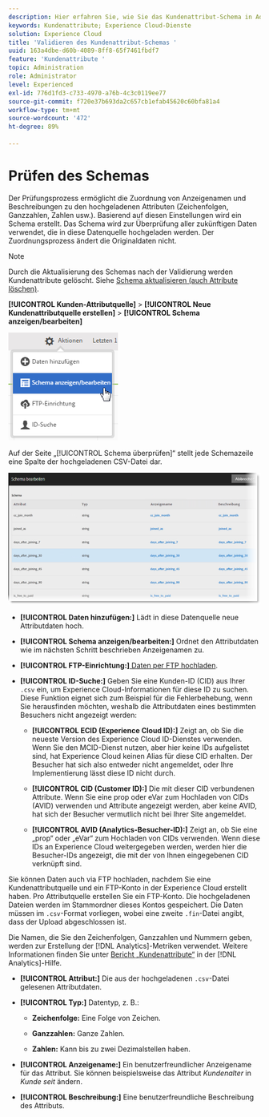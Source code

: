 ```yaml
---
description: Hier erfahren Sie, wie Sie das Kundenattribut-Schema in Adobe Experience Cloud validieren.
keywords: Kundenattribute; Experience Cloud-Dienste
solution: Experience Cloud
title: 'Validieren des Kundenattribut-Schemas '
uuid: 163a4dbe-d60b-4089-8ff8-65f7461fbdf7
feature: 'Kundenattribute '
topic: Administration
role: Administrator
level: Experienced
exl-id: 776d1fd3-c733-4970-a76b-4c3c0119ee77
source-git-commit: f720e37b693da2c657cb1efab45620c60bfa81a4
workflow-type: tm+mt
source-wordcount: '472'
ht-degree: 89%

---
```


# Prüfen des Schemas

Der Prüfungsprozess ermöglicht die Zuordnung von Anzeigenamen und Beschreibungen zu den hochgeladenen Attributen (Zeichenfolgen, Ganzzahlen, Zahlen usw.). Basierend auf diesen Einstellungen wird ein Schema erstellt. Das Schema wird zur Überprüfung aller zukünftigen Daten verwendet, die in diese Datenquelle hochgeladen werden. Der Zuordnungsprozess ändert die Originaldaten nicht.

>[!NOTE]
>
>Durch die Aktualisierung des Schemas nach der Validierung werden Kundenattribute gelöscht. Siehe [Schema aktualisieren (auch Attribute löschen)](../attributes/t-crs-usecase.md#task_6568898BB7C44A42ABFB86532B89063C).

**[!UICONTROL Kunden-Attributquelle]** > **[!UICONTROL Neue Kundenattributquelle erstellen]** > **[!UICONTROL Schema anzeigen/bearbeiten]**

![](assets/view_edit_schema.png)

Auf der Seite „[!UICONTROL Schema überprüfen]“ stellt jede Schemazeile eine Spalte der hochgeladenen CSV-Datei dar.

![](assets/06_crs_usecase.png)

* **[!UICONTROL Daten hinzufügen:]** Lädt in diese Datenquelle neue Attributdaten hoch.

* **[!UICONTROL Schema anzeigen/bearbeiten:]** Ordnet den Attributdaten wie im nächsten Schritt beschrieben Anzeigenamen zu.

* **[!UICONTROL FTP-Einrichtung:]**[ Daten per FTP hochladen](../attributes/t-upload-attributes-ftp.md#task_591C3B6733424718A62453D2F8ADF73B).

* **[!UICONTROL ID-Suche:]** Geben Sie eine Kunden-ID (CID) aus Ihrer `.csv` ein, um Experience Cloud-Informationen für diese ID zu suchen. Diese Funktion eignet sich zum Beispiel für die Fehlerbehebung, wenn Sie herausfinden möchten, weshalb die Attributdaten eines bestimmten Besuchers nicht angezeigt werden:

   * **[!UICONTROL ECID (Experience Cloud ID):]** Zeigt an, ob Sie die neueste Version des Experience Cloud ID-Dienstes verwenden. Wenn Sie den MCID-Dienst nutzen, aber hier keine IDs aufgelistet sind, hat Experience Cloud keinen Alias für diese CID erhalten. Der Besucher hat sich also entweder nicht angemeldet, oder Ihre Implementierung lässt diese ID nicht durch.

   * **[!UICONTROL CID (Customer ID):]** Die mit dieser CID verbundenen Attribute. Wenn Sie eine prop oder eVar zum Hochladen von CIDs (AVID) verwenden und Attribute angezeigt werden, aber keine AVID, hat sich der Besucher vermutlich nicht bei Ihrer Site angemeldet.

   * **[!UICONTROL AVID (Analytics-Besucher-ID):]** Zeigt an, ob Sie eine „prop“ oder „eVar“ zum Hochladen von CIDs verwenden. Wenn diese IDs an Experience Cloud weitergegeben werden, werden hier die Besucher-IDs angezeigt, die mit der von Ihnen eingegebenen CID verknüpft sind.

Sie können Daten auch via FTP hochladen, nachdem Sie eine Kundenattributquelle und ein FTP-Konto in der Experience Cloud erstellt haben. Pro Attributquelle erstellen Sie ein FTP-Konto. Die hochgeladenen Dateien werden im Stammordner dieses Kontos gespeichert. Die Daten müssen im `.csv`-Format vorliegen, wobei eine zweite `.fin`-Datei angibt, dass der Upload abgeschlossen ist.

Die Namen, die Sie den Zeichenfolgen, Ganzzahlen und Nummern geben, werden zur Erstellung der [!DNL Analytics]-Metriken verwendet. Weitere Informationen finden Sie unter [Bericht „Kundenattribute“](https://experienceleague.adobe.com/docs/analytics/components/variables/dimensions-reports/reports-customer-attributes.html?lang=en) in der [!DNL Analytics]-Hilfe.

* **[!UICONTROL Attribut:]** Die aus der hochgeladenen `.csv`-Datei gelesenen Attributdaten.

* **[!UICONTROL Typ:]** Datentyp, z. B.:

   * **Zeichenfolge:** Eine Folge von Zeichen.

   * **Ganzzahlen:** Ganze Zahlen.

   * **Zahlen:** Kann bis zu zwei Dezimalstellen haben.

* **[!UICONTROL Anzeigename:]** Ein benutzerfreundlicher Anzeigename für das Attribut. Sie können beispielsweise das Attribut *Kundenalter* in *Kunde seit* ändern.

* **[!UICONTROL Beschreibung:]** Eine benutzerfreundliche Beschreibung des Attributs.
